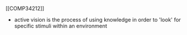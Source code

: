 [[COMP34212]]

- active vision is the process of using knowledge in order to 'look' for specific stimuli within an environment